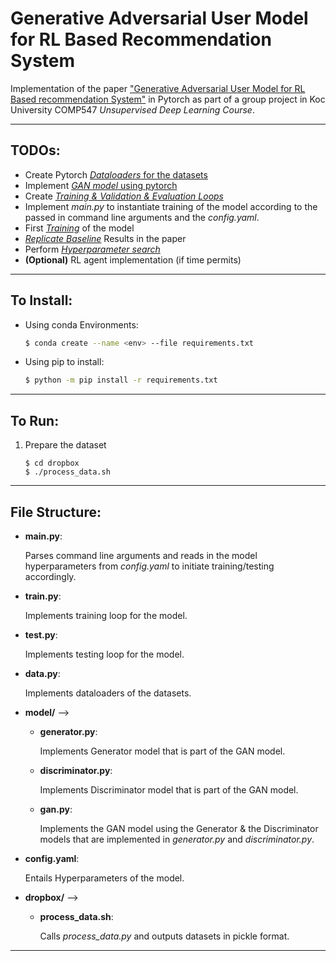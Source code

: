 # Generative Adversarial User Model for RL Based Recommendation System
Implementation of the paper ["Generative Adversarial User Model  for RL Based recommendation System"](https://arxiv.org/abs/1812.10613) in Pytorch as part of a group project in Koc University COMP547 _Unsupervised Deep Learning Course_.

---

## __TODOs__:
* Create Pytorch <u>_Dataloaders_ for the datasets</u>
* Implement <u>_GAN model_ using pytorch</u>
* Create <u>_Training & Validation & Evaluation Loops_</u>
* Implement _main.py_ to instantiate training of the model according to the passed in command line arguments and the _config.yaml_.
* First <u>_Training_</u> of the model
* <u>_Replicate Baseline_</u> Results in the paper
* Perform <u>_Hyperparameter search_</u>
* __(Optional)__ RL agent implementation (if time permits)

---

## __To Install:__
* Using conda Environments:
    ```bash
    $ conda create --name <env> --file requirements.txt
    ```
* Using pip to install:
    ```bash
    $ python -m pip install -r requirements.txt
    ```
---


## __To Run:__
1. Prepare the dataset
    ```
    $ cd dropbox
    $ ./process_data.sh
    ```

---

## __File Structure:__
* __main.py__: 
    
    Parses command line arguments and reads in the model hyperparameters from _config.yaml_ to initiate training/testing accordingly.

* __train.py__:

    Implements training loop for the model.

* __test.py__:

    Implements testing loop for the model.

* __data.py__:

    Implements dataloaders of the datasets.

* __model/__ -->
    * __generator.py__:

        Implements Generator model that is part of the GAN model.

    * __discriminator.py__: 

        Implements Discriminator model that is part of the GAN model.

    * __gan.py__:         

        Implements the GAN model using the Generator & the Discriminator models that are implemented in _generator.py_ and _discriminator.py_.

* __config.yaml__: 

    Entails Hyperparameters of the model.

* __dropbox/__ -->

    * __process_data.sh__:         

        Calls _process_data.py_ and outputs datasets in pickle format.

---
